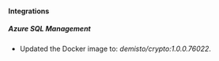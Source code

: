 #### Integrations
##### Azure SQL Management
- Updated the Docker image to: *demisto/crypto:1.0.0.76022*.
